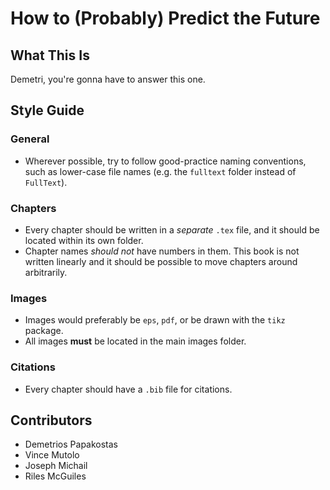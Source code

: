 # How to (Probably) Predict the Future

## What This Is
Demetri, you're gonna have to answer this one.

## Style Guide

### General
- Wherever possible, try to follow good-practice naming conventions, such as lower-case file names (e.g. the `fulltext` folder instead of `FullText`).

### Chapters
- Every chapter should be written in a _separate_ `.tex` file, and it should be located within its own folder.
- Chapter names _should not_ have numbers in them. This book is not written linearly and it should be possible to move chapters around arbitrarily.

### Images
- Images would preferably be `eps`, `pdf`, or be drawn with the `tikz` package.
- All images **must** be located in the main images folder.


### Citations
- Every chapter should have a `.bib` file for citations. 


## Contributors
- Demetrios Papakostas
- Vince Mutolo
- Joseph Michail
- Riles McGuiles
